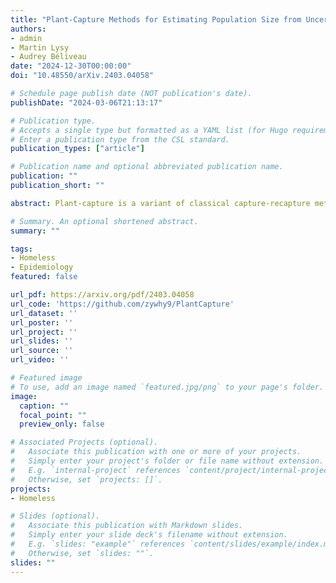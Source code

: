 ```yaml
---
title: "Plant-Capture Methods for Estimating Population Size from Uncertain Plant Captures"
authors:
- admin
- Martin Lysy
- Audrey Béliveau
date: "2024-12-30T00:00:00"
doi: "10.48550/arXiv.2403.04058"

# Schedule page publish date (NOT publication's date).
publishDate: "2024-03-06T21:13:17"

# Publication type.
# Accepts a single type but formatted as a YAML list (for Hugo requirements).
# Enter a publication type from the CSL standard.
publication_types: ["article"]

# Publication name and optional abbreviated publication name.
publication: ""
publication_short: ""

abstract: Plant-capture is a variant of classical capture-recapture methods used to estimate the size of a population. In this method, decoys referred to as "plants" are introduced into the population in order to estimate the capture probability. The method has shown considerable success in estimating population sizes from limited samples in many epidemiological, ecological, and demographic studies. However, previous plant-recapture studies have not systematically accounted for uncertainty in the capture status of each individual plant. In this work, we propose various approaches to formally incorporate uncertainty into the plant-capture model arising from (i) the capture status of plants and (ii) the heterogeneity between multiple survey sites. We present two inference methods and compare their performance in simulation studies. We then apply our methods to estimate the size of the homeless population in several US cities using the large-scale "S-night" study conducted by the US Census Bureau.

# Summary. An optional shortened abstract.
summary: ""

tags:
- Homeless
- Epidemiology
featured: false

url_pdf: https://arxiv.org/pdf/2403.04058
url_code: 'https://github.com/zywhy9/PlantCapture'
url_dataset: ''
url_poster: ''
url_project: ''
url_slides: ''
url_source: ''
url_video: ''

# Featured image
# To use, add an image named `featured.jpg/png` to your page's folder. 
image:
  caption: ""
  focal_point: ""
  preview_only: false

# Associated Projects (optional).
#   Associate this publication with one or more of your projects.
#   Simply enter your project's folder or file name without extension.
#   E.g. `internal-project` references `content/project/internal-project/index.md`.
#   Otherwise, set `projects: []`.
projects:
- Homeless

# Slides (optional).
#   Associate this publication with Markdown slides.
#   Simply enter your slide deck's filename without extension.
#   E.g. `slides: "example"` references `content/slides/example/index.md`.
#   Otherwise, set `slides: ""`.
slides: ""
---
```

